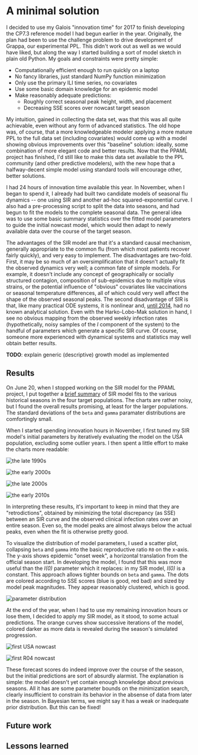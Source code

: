 # A minimal solution

I decided to use my Galois "innovation time" for 2017 to finish developing the CP7.3 reference model I had begun earlier in the year.
Originally, the plan had been to use the challenge problem to drive development of Grappa, our experimental PPL.
This didn't work out as well as we would have liked, but along the way I started building a sort of model sketch in plain old Python.
My goals and constraints were pretty simple:

- Computationally efficient enough to run quickly on a laptop
- No fancy libraries, just standard NumPy function minimization
- Only use the primary ILI time series, no covariates
- Use some basic domain knowledge for an epidemic model
- Make reasonably adequate predictions:
	- Roughly correct seasonal peak height, width, and placement
	- Decreasing SSE scores over nowcast target season

My intuition, gained in collecting the data set, was that this was all quite achievable, even without any form of advanced statistics.
The old hope was, of course, that a more knowledgeable modeler applying a more mature PPL to the full data set (including covariates) would come up with a model showing obvious improvements over this "baseline" solution:
ideally, some combination of more elegant code and better results.
Now that the PPAML project has finished, I'd still like to make this data set available to the PPL community (and other predictive modelers),
with the new hope that a halfway-decent simple model using standard tools will encourage other, better solutions.

I had 24 hours of innovation time available this year.
In November, when I began to spend it, I already had built two candidate models of seasonal flu dynamics -- one using SIR and another ad-hoc squared-exponential curve.
I also had a pre-processing script to split the data into seasons,
and had begun to fit the models to the complete seasonal data.
The general idea was to use some basic summary statistics over the fitted model parameters to guide the initial nowcast model,
which would then adapt to newly available data over the course of the target season.

The advantages of the SIR model are that it's a standard causal mechanism,
generally appropriate to the common flu (from which most patients recover fairly quickly), and very easy to implement.
The disadvantages are two-fold.
First, it may be so much of an oversimplification that it doesn't actually fit the observed dynamics very well; a common fate of simple models.
For example, it doesn't include any concept of geographically or socially structured contagion,
composition of sub-epidemics due to multiple virus strains,
or the potential influence of "obvious" covariates like vaccinations or seasonal temperature differences,
all of which could very well affect the shape of the observed seasonal peaks.
The second disadvantage of SIR is that, like many practical ODE systems,
it is nonlinear and, [until 2014](https://arxiv.org/pdf/1403.2160.pdf), had no known analytical solution.
Even with the Harko-Lobo-Mak solution in hand, I see no obvious mapping from the observed weekly infection rates
(hypothetically, noisy samples of the *I* component of the system) to the handful of parameters which generate a specific SIR curve.
Of course, someone more experienced with dynamical systems and statistics may well obtain better results.

**TODO**: explain generic (descriptive) growth model as implemented



## Results

On June 20, when I stopped working on the SIR model for the PPAML project, I put together a [brief summary](results/06-20/results.html) of SIR model fits to the various historical seasons in the four target populations.
The charts are rather noisy, but I found the overall results promising, at least for the larger populations.
The standard deviations of the `beta` and `gamma` paramater distributions are comfortingly small.

When I started spending innovation hours in November, I first tuned my SIR model's initial parameters by iteratively evaluating the model on the USA population, excluding some outlier years.
I then spent a little effort to make the charts more readable:

![the late 1990s](results/11-17/USA-1997-1999.png)

![the early 2000s](results/11-17/USA-2000-2004.png)

![the late 2000s](results/11-17/USA-2005-2009.png)

![the early 2010s](results/11-17/USA-2010-2014.png)

In interpreting these results, it's important to keep in mind that they are "retrodictions",
obtained by minimizing the total discrepancy (as SSE) between an SIR curve and the observed clinical infection rates over an entire season.
Even so, the model peaks are almost always below the actual peaks, even when the fit is otherwise pretty good.

To visualize the distribution of model parameters, I used a scatter plot,
collapsing `beta` and `gamma` into the basic reproductive ratio `R0` on the x-axis.
The y-axis shows epidemic "onset week", a horizontal translation from the official season start.
In developing the model, I found that this was more useful than the *I(0)* parameter which it replaces: in my SIR model, *I(0)* is a constant.
This approach allows tighter bounds on `beta` and `gamma`.
The dots are colored according to SSE scores (blue is good, red bad) and sized by model peak magnitudes.
They appear reasonably clustered, which is good.

![parameter distribution](results/11-17/USA-params.png)

At the end of the year, when I had to use my remaining innovation hours or lose them, I decided to apply my SIR model, as it stood, to some actual predictions.
The orange curves show successive iterations of the model, colored darker as more data is revealed during the season's simulated progression.

![first USA nowcast](results/12-27/USA-2015.png)

![first R04 nowcast](results/12-27/R04-2015.png)

These forecast scores do indeed improve over the course of the season, but the initial predictions are sort of absurdly alarmist.
The explanation is simple: the model doesn't yet contain enough knowledge about previous seasons.
All it has are some parameter bounds on the minimization search, clearly insufficient to constrain its behavior in the absense of data from later in the season.
In Bayesian terms, we might say it has a weak or inadequate prior distribution.
But this can be fixed!


## Future work

## Lessons learned